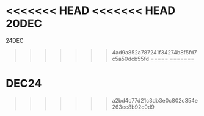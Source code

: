 <<<<<<< HEAD
<<<<<<< HEAD
20DEC
=======
24DEC
>>>>>>> 4ad9a852a787241f34274b8f5fd7c5a50dcb55fd
=====
=======
# DEC24
>>>>>>> a2bd4c77d21c3db3e0c802c354e263ec8b92c0d9
